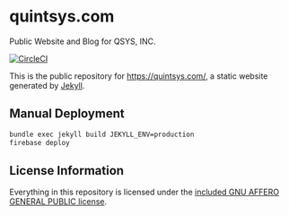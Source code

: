 # quintsys.com
Public Website and Blog for QSYS, INC.

[![CircleCI](https://circleci.com/gh/QuintSys/quintsys.com/tree/master.svg?style=svg)](https://circleci.com/gh/QuintSys/quintsys.com/tree/master)


This is the public repository for <https://quintsys.com/>, a static website generated by [Jekyll](https://jekyllrb.com/). 

## Manual Deployment
```bash
bundle exec jekyll build JEKYLL_ENV=production
firebase deploy
````

## License Information
Everything in this repository is licensed under the [included GNU AFFERO GENERAL PUBLIC license](LICENSE).